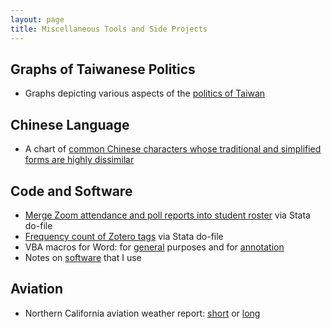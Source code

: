 ```yaml
---
layout: page
title: Miscellaneous Tools and Side Projects
---
```


## Graphs of Taiwanese Politics

+ Graphs depicting various aspects of the [politics of Taiwan](../graphics/politics_in_taiwan.html)

## Chinese Language

+ A chart of [common Chinese characters whose traditional and simplified forms are highly dissimilar](traditional-and-simplified-characters.html)

## Code and Software

+ [Merge Zoom attendance and poll reports into student roster](zoom-attendance.html) via Stata do-file
+ [Frequency count of Zotero tags](zotero-tags-count.html) via Stata do-file
+ VBA macros for Word: for [general](macros-word-general.html) purposes and for [annotation](macros-word-annotation.html)
+ Notes on [software](software.html) that I use

## Aviation

+ Northern California aviation weather report: [short](http://aviationweather.gov/metar/data?ids=KWVI+KSNS+KMRY+KSJC+KSFO+KHAF&format=raw&date=0&hours=0) or [long](http://aviationweather.gov/metar/data?ids=KWVI+KSNS+KMRY+KSJC+KSFO+KHAF&format=raw&date=0&hours=24&taf=on)
